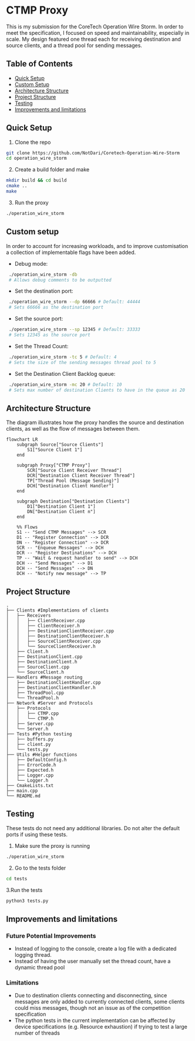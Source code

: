 # CTMP Proxy

This is my submission for the CoreTech Operation Wire Storm. 
In order to meet the specification, I focused on speed and 
maintainability, especially in scale. My design featured one 
thread each for receiving destination and source clients, and a thread pool for sending messages.

## Table of Contents
- [Quick Setup](#quick-setup)
- [Custom Setup](#custom-setup)
- [Architecture Structure](#architecture-structure)
- [Project Structure](#project-structure)
- [Testing](#testing)
- [Improvements and limitations](#improvements-and-limitations)

## Quick Setup

1. Clone the repo
```bash
git clone https://github.com/NotDari/Coretech-Operation-Wire-Storm
cd operation_wire_storm
```
2. Create a build folder and make
```bash
mkdir build && cd build
cmake ..
make
```
3. Run the proxy
```bash
./operation_wire_storm
```

## Custom setup

In order to account for increasing workloads, and to improve
customisation a collection of implementable flags have been added.

- Debug mode:
```bash
 ./operation_wire_storm -db
 # Allows debug comments to be outputted
```
- Set the destination port:
```bash
 ./operation_wire_storm --dp 66666 # Default: 44444
 # Sets 66666 as the destination port
```

- Set the source port:
```bash
 ./operation_wire_storm --sp 12345 # Default: 33333
 # Sets 12345 as the source port
```
- Set the Thread Count:
```bash
 ./operation_wire_storm -tc 5 # Default: 4
 # Sets the size of the sending messages thread pool to 5
```

- Set the Destination Client Backlog queue:
```bash
 ./operation_wire_storm -mc 20 # Default: 10
 # Sets max number of destination Clients to have in the queue as 20
```

## Architecture Structure

The diagram illustrates how the proxy handles the source and destination clients,
as well as the flow of messages between them.

```mermaid
flowchart LR
    subgraph Source["Source Clients"]
        S1["Source Client 1"]
    end

    subgraph Proxy["CTMP Proxy"]
        SCR["Source Client Receiver Thread"]
        DCR["Destination Client Receiver Thread"]
        TP["Thread Pool (Message Sending)"]
        DCH["Destination Client Handler"]
    end

    subgraph Destination["Destination Clients"]
        D1["Destination Client 1"]
        DN["Destination Client n"]
    end

    %% Flows
    S1 -- "Send CTMP Messages" --> SCR
    D1 -- "Register Connection" --> DCR
    DN -- "Register Connection" --> DCR
    SCR -- "Enqueue Messages" --> DCH
    DCR -- "Register Destinations" --> DCH
    TP -- "Wait & request handler to send" --> DCH
    DCH -- "Send Messages" --> D1
    DCH -- "Send Messages" --> DN
    DCH -- "Notify new message" --> TP

```

## Project Structure
```
.
├── Clients #Implementations of clients
│   ├── Receivers
│   │   ├── ClientReceiver.cpp
│   │   ├── ClientReceiver.h
│   │   ├── DestinationClientReceiver.cpp
│   │   ├── DestinationClientReceiver.h
│   │   ├── SourceClientReceiver.cpp
│   │   └── SourceClientReceiver.h
│   ├── Client.h         
│   ├── DestinationClient.cpp
│   ├── DestinationClient.h
│   ├── SourceClient.cpp
│   └── SourceClient.h
├── Handlers #Message routing
│   ├── DestinationClientHandler.cpp          
│   ├── DestinationClientHandler.h
│   ├── ThreadPool.cpp
│   └── ThreadPool.h    
├── Network #Server and Protocols
│   ├── Protocols
│   │   ├── CTMP.cpp
│   │   └── CTMP.h
│   ├── Server.cpp          
│   └── Server.h
├── Tests #Python testing
│   ├── buffers.py          
│   ├── client.py
│   └── tests.py
├── Utils #Helper functions
│   ├── DefaultConfig.h          
│   ├── ErrorCode.h
│   ├── Expected.h
│   ├── Logger.cpp
│   └── Logger.h
├── CmakeLists.txt
├── main.cpp
└── README.md
```

## Testing

These tests do not need any additional libraries. 
Do not alter the default ports if using these tests.

1. Make sure the proxy is running
```bash 
./operation_wire_storm
```
2. Go to the tests folder
```bash
cd tests
```
3.Run the tests
```bash
python3 tests.py
```

## Improvements and limitations

### Future Potential Improvements
- Instead of logging to the console, create a log file 
with a dedicated logging thread.
- Instead of having the user manually set the thread count,
have a dynamic thread pool


### Limitations
- Due to destination clients connecting and disconnecting,
since messages are only added to currently connected clients,
some clients could miss messages, though not an issue as of the
competition specification
- The python tests in the current implementation can be affected by 
device specifications (e.g. Resource exhaustion) if trying to test a large number of threads



